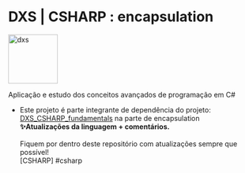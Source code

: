 # DXS | CSHARP : encapsulation
<img src="https://dataxstudios.com.br/assets/images/logo_DXS_400_190.png" alt="dxs" width="100"/> 

Aplicação e estudo dos conceitos avançados de programação em C#

- Este projeto é parte integrante de dependência do projeto: [DXS_CSHARP_fundamentals](https://github.com/muriloabr/DXS_CSHARP_fundamentals) na parte de encapsulation<br>
**✨Atualizações da linguagem + comentários.**<br><br>
Fiquem por dentro deste repositório com atualizações sempre que possível!<br>[CSHARP] #csharp


